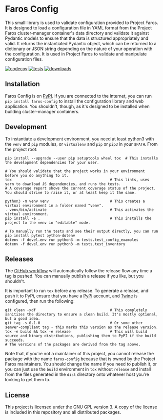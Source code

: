 # Faros Config

This small library is used to validate configuration provided to Project Faros. It is designed to load a configuration file in YAML format from the Project Faros cluster-manager container's data directory and validate it against Pydantic models to ensure that the data is structured appropriately and valid. It returns the instantiated Pydantic object, which can be returned to a dictionary or JSON string depending on the nature of your operation with the configuration. It is used in Project Faros to validate and manipulate configuration files.

[![codecov](https://codecov.io/gh/project-faros/faros-config/branch/master/graph/badge.svg?token=g4BJV474Tm)](https://codecov.io/gh/project-faros/faros-config) [![tests](https://img.shields.io/github/workflow/status/project-faros/faros-config/Test%20Python/master)](https://github.com/project-faros/faros-config/actions?query=workflow%3A%22Test+Python%22) [![downloads](https://img.shields.io/pypi/dw/faros-config?label=PyPI%20downloads)](https://pypi.org/project/faros-config/)

## Installation

Faros Config is on [PyPI](https://pypi.org/project/faros-config/). If you are connected to the internet, you can run `pip install faros-config` to install the configuration library and web application. You shouldn't, though, as it's designed to be installed when building cluster-manager containers.

## Development

To instantiate a development environment, you need at least python3 with the `venv` and `pip` modules, or `virtualenv` and `pip` or `pip3` in your `$PATH`. From the project root:

```shell
pip install --upgrade --user pip setuptools wheel tox  # This installs the development dependencies for your user.

# You should validate that the project works in your environment before you do anything to it.
tox                                             # This lints, uses yarn to download JS dependencies, and runs the tests.
# A coverage report shows the current coverage status of the project. You should strive to raise it, or at least keep it the same.

python3 -m venv venv                            # This creates a virtual environment in a folder named "venv".
. venv/bin/activate                             # This activates the virtual environment.
pip install -e .                                # This installs the project to the venv in "editable" mode.

# To manually run the tests and see their output directly, you can run
pip install pytest python-dotenv
dotenv -f devel.env run python3 -m tests.test_config_examples
dotenv -f devel.env run python3 -m tests.test_inventory
```

## Releases

The [GitHub workflow](.github/workflows/publish.yml) will automatically follow the release flow any time a tag is pushed. You can manually publish a release if you like, but you shouldn't.

It is important to run `tox` before any release. To generate a release, and push it to PyPi, ensure that you have a [PyPi](https://packaging.python.org/tutorials/packaging-projects/#uploading-the-distribution-archives) account, and [Twine](https://twine.readthedocs.io/en/latest/) is configured, then run the following:

```shell
git clean -xdf                                  # This completely sanitizes the directory to ensure a clean build. It's mostly optional, but a good idea.
git tag -s 0.1.0                                # Or some other semver-compliant tag - this marks this version as the release version.
tox -e build && tox -e release                  # This will build source and binary distributions, publishing them to PyPI if the build succeeds.
# The versions of the packages are derived from the tag above.
```

Note that, if you're not a maintainer of this project, you cannot release the package with the name `faros-config` because that is owned by the Project Faros maintainers. You should change the name if you need to publish it, or you can just use the `build` environment in `tox` without `release` and install from the files generated in the `dist` directory onto whatever host you're looking to get them to.

## License

This project is licensed under the GNU GPL version 3. A copy of the license is included in this repository and all distributed packages.
